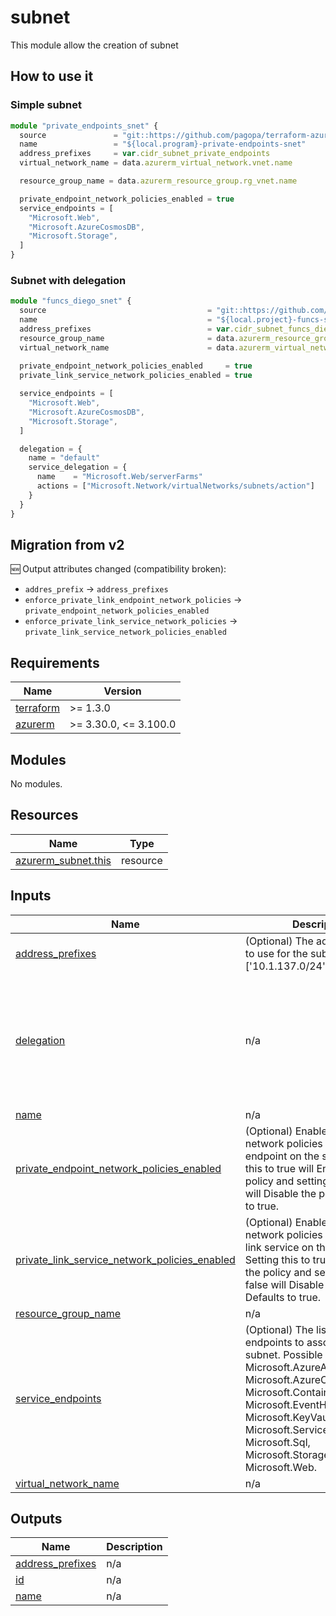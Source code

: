 # subnet

This module allow the creation of subnet

## How to use it

### Simple subnet

```ts
module "private_endpoints_snet" {
  source               = "git::https://github.com/pagopa/terraform-azurerm-v3.git//subnet?ref=8.5.0"
  name                 = "${local.program}-private-endpoints-snet"
  address_prefixes     = var.cidr_subnet_private_endpoints
  virtual_network_name = data.azurerm_virtual_network.vnet.name

  resource_group_name = data.azurerm_resource_group.rg_vnet.name

  private_endpoint_network_policies_enabled = true
  service_endpoints = [
    "Microsoft.Web",
    "Microsoft.AzureCosmosDB",
    "Microsoft.Storage",
  ]
}
```

### Subnet with delegation

```ts
module "funcs_diego_snet" {
  source                                    = "git::https://github.com/pagopa/terraform-azurerm-v3.git//subnet?ref=8.5.0"
  name                                      = "${local.project}-funcs-snet"
  address_prefixes                          = var.cidr_subnet_funcs_diego_domain
  resource_group_name                       = data.azurerm_resource_group.rg_vnet_core.name
  virtual_network_name                      = data.azurerm_virtual_network.vnet_core.name
  
  private_endpoint_network_policies_enabled     = true
  private_link_service_network_policies_enabled = true

  service_endpoints = [
    "Microsoft.Web",
    "Microsoft.AzureCosmosDB",
    "Microsoft.Storage",
  ]

  delegation = {
    name = "default"
    service_delegation = {
      name    = "Microsoft.Web/serverFarms"
      actions = ["Microsoft.Network/virtualNetworks/subnets/action"]
    }
  }
}
```

## Migration from v2

🆕 Output attributes changed (compatibility broken):

* `addres_prefix` -> `address_prefixes`
* `enforce_private_link_endpoint_network_policies` -> `private_endpoint_network_policies_enabled`
* `enforce_private_link_service_network_policies` -> `private_link_service_network_policies_enabled`

<!-- markdownlint-disable -->
<!-- BEGINNING OF PRE-COMMIT-TERRAFORM DOCS HOOK -->
## Requirements

| Name | Version |
|------|---------|
| <a name="requirement_terraform"></a> [terraform](#requirement\_terraform) | >= 1.3.0 |
| <a name="requirement_azurerm"></a> [azurerm](#requirement\_azurerm) | >= 3.30.0, <= 3.100.0 |

## Modules

No modules.

## Resources

| Name | Type |
|------|------|
| [azurerm_subnet.this](https://registry.terraform.io/providers/hashicorp/azurerm/latest/docs/resources/subnet) | resource |

## Inputs

| Name | Description | Type | Default | Required |
|------|-------------|------|---------|:--------:|
| <a name="input_address_prefixes"></a> [address\_prefixes](#input\_address\_prefixes) | (Optional) The address prefixes to use for the subnet. (e.g. ['10.1.137.0/24']) | `list(string)` | `[]` | no |
| <a name="input_delegation"></a> [delegation](#input\_delegation) | n/a | <pre>object({<br>    name = string #(Required) A name for this delegation.<br>    service_delegation = object({<br>      name    = string       #(Required) The name of service to delegate to. Possible values are https://registry.terraform.io/providers/hashicorp/azurerm/latest/docs/resources/subnet#service_delegation<br>      actions = list(string) #(Optional) A list of Actions which should be delegated. Here the list: https://registry.terraform.io/providers/hashicorp/azurerm/latest/docs/resources/subnet#actions<br>    })<br>  })</pre> | `null` | no |
| <a name="input_name"></a> [name](#input\_name) | n/a | `string` | n/a | yes |
| <a name="input_private_endpoint_network_policies_enabled"></a> [private\_endpoint\_network\_policies\_enabled](#input\_private\_endpoint\_network\_policies\_enabled) | (Optional) Enable or Disable network policies for the private endpoint on the subnet. Setting this to true will Enable the policy and setting this to false will Disable the policy. Defaults to true. | `bool` | `false` | no |
| <a name="input_private_link_service_network_policies_enabled"></a> [private\_link\_service\_network\_policies\_enabled](#input\_private\_link\_service\_network\_policies\_enabled) | (Optional) Enable or Disable network policies for the private link service on the subnet. Setting this to true will Enable the policy and setting this to false will Disable the policy. Defaults to true. | `bool` | `true` | no |
| <a name="input_resource_group_name"></a> [resource\_group\_name](#input\_resource\_group\_name) | n/a | `string` | n/a | yes |
| <a name="input_service_endpoints"></a> [service\_endpoints](#input\_service\_endpoints) | (Optional) The list of Service endpoints to associate with the subnet. Possible values include: Microsoft.AzureActiveDirectory, Microsoft.AzureCosmosDB, Microsoft.ContainerRegistry, Microsoft.EventHub, Microsoft.KeyVault, Microsoft.ServiceBus, Microsoft.Sql, Microsoft.Storage and Microsoft.Web. | `list(string)` | `[]` | no |
| <a name="input_virtual_network_name"></a> [virtual\_network\_name](#input\_virtual\_network\_name) | n/a | `string` | n/a | yes |

## Outputs

| Name | Description |
|------|-------------|
| <a name="output_address_prefixes"></a> [address\_prefixes](#output\_address\_prefixes) | n/a |
| <a name="output_id"></a> [id](#output\_id) | n/a |
| <a name="output_name"></a> [name](#output\_name) | n/a |
<!-- END OF PRE-COMMIT-TERRAFORM DOCS HOOK -->
